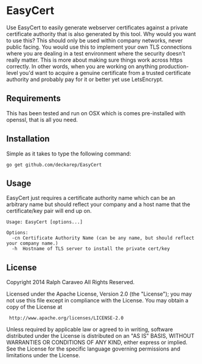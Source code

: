 # EasyCert

Use EasyCert to easily generate webserver certificates against a private certificate authority that is also generated by this tool.
Why would you want to use this?  This should only be used within company networks, never public facing.  You would use this to implement
your own TLS connections where you are dealing in a test environment where the security doesn't really matter.  This is more about making
sure things work across https correctly.  In other words, when you are working on anything production-level you'd want to acquire a genuine
certificate from a trusted certificate authority and probably pay for it or better yet use LetsEncrypt.

## Requirements

This has been tested and run on OSX which is comes pre-installed with openssl, that is all you need.

## Installation

Simple as it takes to type the following command:

    go get github.com/deckarep/EasyCert

## Usage

EasyCert just requires a certificate authority name which can be an arbitrary name but should reflect your company and a host name that the certificate/key pair will end up on.
~~~    
Usage: EasyCert [options...]

Options:
  -cn Certificate Authority Name (can be any name, but should reflect your company name.)
  -h  Hostname of TLS server to install the private cert/key
~~~

## License

Copyright 2014 Ralph Caraveo All Rights Reserved.

Licensed under the Apache License, Version 2.0 (the "License");
you may not use this file except in compliance with the License.
You may obtain a copy of the License at

     http://www.apache.org/licenses/LICENSE-2.0

Unless required by applicable law or agreed to in writing, software
distributed under the License is distributed on an "AS IS" BASIS,
WITHOUT WARRANTIES OR CONDITIONS OF ANY KIND, either express or implied.
See the License for the specific language governing permissions and
limitations under the License.
